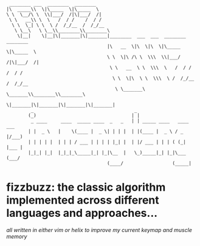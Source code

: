      ________ ___  ________  ________                                                
    |\  _____\\  \|\_____  \|\_____  \                                               
    \ \  \__/\ \  \\|___/  /|\|___/  /|                                              
     \ \   __\\ \  \   /  / /    /  / /                                              
      \ \  \_| \ \  \ /  /_/__  /  /_/__                                             
       \ \__\   \ \__\\________\\________\                                           
        \|__|    \|__|\|_______|\|_______|________  ___  ___  ________  ________     
                                         |\   __  \|\  \|\  \|\_____  \|\_____  \    
                                         \ \  \|\ /\ \  \\\  \\|___/  /|\|___/  /|   
                                          \ \   __  \ \  \\\  \   /  / /    /  / /   
                                           \ \  \|\  \ \  \\\  \ /  /_/__  /  /_/__  
                                            \ \_______\ \_______\\________\\________\
                                             \|_______|\|_______|\|_______|\|_______|
             _                                     _                         
            (_)                                   | |                        
             _ ____     ____  _____ ____  _   _   | | _____ ____   ____  ___ 
            | |  _ \   |    \(____ |  _ \| | | |  | |(____ |  _ \ / _  |/___)
            | | | | |  | | | / ___ | | | | |_| |  | |/ ___ | | | ( (_| |___ |
            |_|_| |_|  |_|_|_\_____|_| |_|\__  |   \_)_____|_| |_|\___ (___/ 
                                         (____/                  (_____|     

# fizzbuzz: the classic algorithm implemented across different languages and approaches...

*all written in either vim or helix to improve my current keymap and muscle memory*
